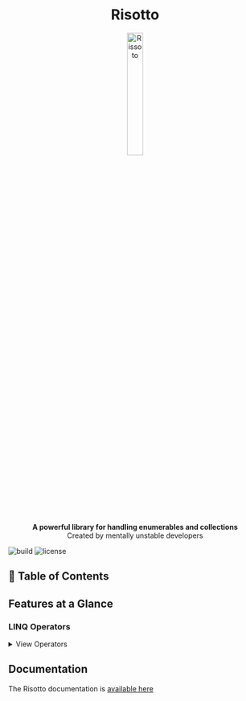 <h1 align="center">Risotto</h1>

<div align="center">
    <img src="https://images.emojiterra.com/google/android-11/512px/1f35a.png" alt="Rissoto" style="max-width:100%; width:25%"/>
</div>
<div align="center">
    <strong>A powerful library for handling enumerables and collections</strong>
</div>
<div align="center">
    Created by mentally unstable developers
</div>


![build](https://img.shields.io/github/workflow/status/Kalkwst/Risotto/CI/develop)
![license](https://img.shields.io/github/license/Kalkwst/Risotto)

## 📖 Table of Contents

## Features at a Glance

### LINQ Operators

<details>
    <summary> View Operators </summary>

#### AllEqual

Checks if all elements in a sequence are equal. 
This operator can be provided with a custom predicate to perform on all elements of the sequence before the equality check.

This method has 4 overloads.

#### AllUnique

Checks if all elements in the sequence are unique. This operator can be provided with a custom predicate to apply on all elements of the sequence, before the uniqueness check.

This method has 2 overloads.

#### AtLeast

Determines whether or not the number of elements in the sequence is greater than or equal to the given integer.

#### AtMost

Determines whether or not the number of elements in the sequence is less than or equal to the given integer.
    
#### Attempt

Asserts that all elements of a sequence meet a given condition otherwise throws an exception.

This method has 2 overloads.

#### Bifurcate

Splits values into two groups, based on the result of the given filtering function.

#### Chunk

Batches the source sequence into sized chunks.

This method has 2 overloads.

#### Compact

 Remove all elements that are considered "falsy" by the provided predicate.

 This method has 2 overloads.

 #### ContainsAll

Determines whether the first sequence contains all of the elements of the second sequence.

This method has 2 overloads.

#### ContainsAny

Determines whether the first sequence contains any of the elements of the second sequence.

This method has 2 overloads.

#### CountBetween

Determines whether or not the number of elements in the sequence is between an inclusive range of minimum
and maximum integers.

#### CountBy

Applies a key-generating function to each element of a sequence and returns a sequence of unique keys and their number of occurrences in the original sequence.

This method has 2 overloads.
    
#### CountOccurrences

Counts the occurrences of a value in a sequence.

This method has 2 overloads.

#### Difference

Returns all the elements that exists in the first sequence, that do not exists in the second sequence, without filtering out duplicates.

This method has 2 overloads.

#### DifferenceBy

Returns the difference between to sequences, after applying the provided function to each array element of both.

This method has 2 overloads.

#### DistinctBy

Returns all distinct elements of the given source, where "distinctness" is determined via a projection and the default equality comparer for the projected type.

This method has 2 overloads.

#### EveryNth

Returns every `nth` element in the sequence.

#### Exactly

Determines whether or not the number of elements in the sequence is equals to the given integer.

#### ForEach

Executes the given action on each element in the source sequence.

This method has 4 overloads.

#### Purge

Completely consumes the given sequence. This method uses immediate execution and doesn't store any data.

#### SkipUntil

Skips items from the input sequence until the given predicate returns true, when applied to the current sequence item. That item will not be skipped.

#### Transform

Transfoorms all of the elements in the sequence and returns the transformed results.

</details>

## Documentation

The Risotto documentation is [available here](https://github.com/Kalkwst/Risotto/wiki)
